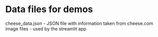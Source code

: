 # Data files for demos

cheese_data.json -   JSON file with information taken from cheese.com
image files - used by the streamlit app
